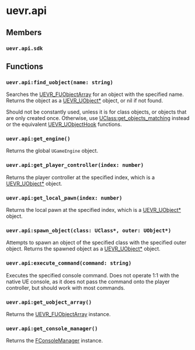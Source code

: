 # uevr.api

## Members

### `uevr.api.sdk`

## Functions

### `uevr.api:find_uobject(name: string)`

Searches the [UEVR_FUObjectArray](types/FUObjectArray.md) for an object with the specified name. Returns the object as a [UEVR_UObject*](types/UObject.md) object, or nil if not found.

Should not be constantly used, unless it is for class objects, or objects that are only created once. Otherwise, use [UClass:get_objects_matching](types/UClass.md#get_objects_matching) instead or the equivalent [UEVR_UObjectHook](types/UObjectHook.md) functions.

### `uevr.api:get_engine()`

Returns the global `UGameEngine` object.

### `uevr.api:get_player_controller(index: number)`

Returns the player controller at the specified index, which is a [UEVR_UObject*](types/UObject.md) object.

### `uevr.api:get_local_pawn(index: number)`

Returns the local pawn at the specified index, which is a [UEVR_UObject*](types/UObject.md) object.

### `uevr.api:spawn_object(class: UClass*, outer: UObject*)`

Attempts to spawn an object of the specified class with the specified outer object. Returns the spawned object as a [UEVR_UObject*](types/UObject.md) object.

### `uevr.api:execute_command(command: string)`

Executes the specified console command. Does not operate 1:1 with the native UE console, as it does not pass the command onto the player controller, but should work with most commands.

### `uevr.api:get_uobject_array()`

Returns the [UEVR_FUObjectArray](types/FUObjectArray.md) instance.

### `uevr.api:get_console_manager()`

Returns the [FConsoleManager](types/FConsoleManager.md) instance.